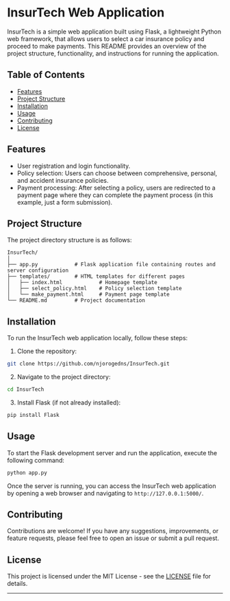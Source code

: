 # InsurTech Web Application

InsurTech is a simple web application built using Flask, a lightweight Python web framework, that allows users to select a car insurance policy and proceed to make payments. This README provides an overview of the project structure, functionality, and instructions for running the application.

## Table of Contents

- [Features](#features)
- [Project Structure](#project-structure)
- [Installation](#installation)
- [Usage](#usage)
- [Contributing](#contributing)
- [License](#license)

## Features

- User registration and login functionality.
- Policy selection: Users can choose between comprehensive, personal, and accident insurance policies.
- Payment processing: After selecting a policy, users are redirected to a payment page where they can complete the payment process (in this example, just a form submission).

## Project Structure

The project directory structure is as follows:

```
InsurTech/
│
├── app.py            # Flask application file containing routes and server configuration
├── templates/        # HTML templates for different pages
│   ├── index.html            # Homepage template
│   ├── select_policy.html    # Policy selection template
│   └── make_payment.html     # Payment page template
└── README.md         # Project documentation
```

## Installation

To run the InsurTech web application locally, follow these steps:

1. Clone the repository:

```bash
git clone https://github.com/njorogedns/InsurTech.git
```

2. Navigate to the project directory:

```bash
cd InsurTech
```

3. Install Flask (if not already installed):

```bash
pip install Flask
```

## Usage

To start the Flask development server and run the application, execute the following command:

```bash
python app.py
```

Once the server is running, you can access the InsurTech web application by opening a web browser and navigating to `http://127.0.0.1:5000/`.

## Contributing

Contributions are welcome! If you have any suggestions, improvements, or feature requests, please feel free to open an issue or submit a pull request.

## License

This project is licensed under the MIT License - see the [LICENSE](LICENSE) file for details.

---

